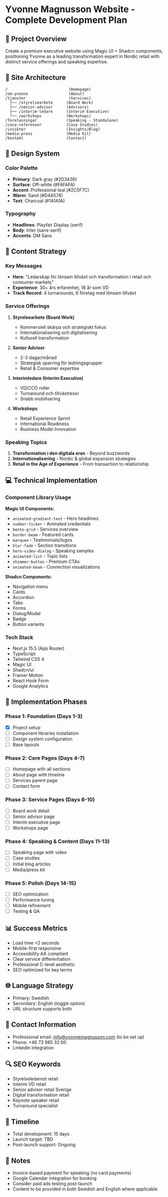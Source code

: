 # Yvonne Magnusson Website - Complete Development Plan

## 🎯 Project Overview
Create a premium executive website using Magic UI + Shadcn components, positioning Yvonne as a leading transformation expert in Nordic retail with distinct service offerings and speaking expertise.

## 📐 Site Architecture

```
/                           (Homepage)
/om-yvonne                  (About)
/tjanster                   (Services)
  ├── /styrelsearbete      (Board Work)
  ├── /senior-advisor      (Advisory)
  ├── /interim-ledare      (Interim Executive)
  └── /workshops           (Workshops)
/forelasningar             (Speaking - Standalone)
/case-referenser           (Case Studies)
/insikter                  (Insights/Blog)
/media-press               (Media Kit)
/kontakt                   (Contact)
```

## 🎨 Design System

### Color Palette
- **Primary**: Dark gray (#2D3436)
- **Surface**: Off-white (#FAFAFA)
- **Accent**: Professional teal (#2C5F7C)
- **Warm**: Sand (#D4A574)
- **Text**: Charcoal (#1A1A1A)

### Typography
- **Headlines**: Playfair Display (serif)
- **Body**: Inter (sans-serif)
- **Accents**: DM Sans

## 📝 Content Strategy

### Key Messages
- **Hero**: "Ledarskap för lönsam tillväxt och transformation i retail och consumer markets"
- **Experience**: 30+ års erfarenhet, 18 år som VD
- **Track Record**: 4 turnarounds, 6 företag med lönsam tillväxt

### Service Offerings

1. **Styrelsearbete (Board Work)**
   - Kommersiell skärpa och strategiskt fokus
   - Internationalisering och digitalisering
   - Kulturell transformation

2. **Senior Advisor**
   - 2-3 dagar/månad
   - Strategisk sparring för ledningsgrupper
   - Retail & Consumer expertise

3. **Interimledare (Interim Executive)**
   - VD/CCO roller
   - Turnaround och tillväxtresor
   - Snabb mobilisering

4. **Workshops**
   - Retail Experience Sprint
   - International Readiness
   - Business Model Innovation

### Speaking Topics
1. **Transformation i den digitala eran** - Beyond buzzwords
2. **Internationalisering** - Nordic & global expansion strategies
3. **Retail in the Age of Experience** - From transaction to relationship

## 💻 Technical Implementation

### Component Library Usage

**Magic UI Components:**
- `animated-gradient-text` - Hero headlines
- `number-ticker` - Animated credentials
- `bento-grid` - Services overview
- `border-beam` - Featured cards
- `marquee` - Testimonials/logos
- `blur-fade` - Section transitions
- `hero-video-dialog` - Speaking samples
- `animated-list` - Topic lists
- `shimmer-button` - Premium CTAs
- `animated-beam` - Connection visualizations

**Shadcn Components:**
- Navigation menu
- Cards
- Accordion
- Tabs
- Forms
- Dialog/Modal
- Badge
- Button variants

### Tech Stack
- Next.js 15.5 (App Router)
- TypeScript
- Tailwind CSS 4
- Magic UI
- Shadcn/ui
- Framer Motion
- React Hook Form
- Google Analytics

## 🚀 Implementation Phases

### Phase 1: Foundation (Days 1-3)
- [x] Project setup
- [ ] Component libraries installation
- [ ] Design system configuration
- [ ] Base layouts

### Phase 2: Core Pages (Days 4-7)
- [ ] Homepage with all sections
- [ ] About page with timeline
- [ ] Services parent page
- [ ] Contact form

### Phase 3: Service Pages (Days 8-10)
- [ ] Board work detail
- [ ] Senior advisor page
- [ ] Interim executive page
- [ ] Workshops page

### Phase 4: Speaking & Content (Days 11-13)
- [ ] Speaking page with video
- [ ] Case studies
- [ ] Initial blog articles
- [ ] Media/press kit

### Phase 5: Polish (Days 14-15)
- [ ] SEO optimization
- [ ] Performance tuning
- [ ] Mobile refinement
- [ ] Testing & QA

## 📊 Success Metrics
- Load time <2 seconds
- Mobile-first responsive
- Accessibility AA compliant
- Clear service differentiation
- Professional C-level aesthetic
- SEO optimized for key terms

## 🌐 Language Strategy
- Primary: Swedish
- Secondary: English (toggle option)
- URL structure supports both

## 📧 Contact Information
- Professional email: info@yvonnemagnusson.com (to be set up)
- Phone: +46 73 985 32 60
- LinkedIn integration

## 🔍 SEO Keywords
- Styrelseledamot retail
- Interim VD retail
- Senior advisor retail Sverige
- Digital transformation retail
- Keynote speaker retail
- Turnaround specialist

## 📅 Timeline
- Total development: 15 days
- Launch target: TBD
- Post-launch support: Ongoing

## 📌 Notes
- Invoice-based payment for speaking (no card payments)
- Google Calendar integration for booking
- Consider paid ads testing post-launch
- Content to be provided in both Swedish and English where applicable